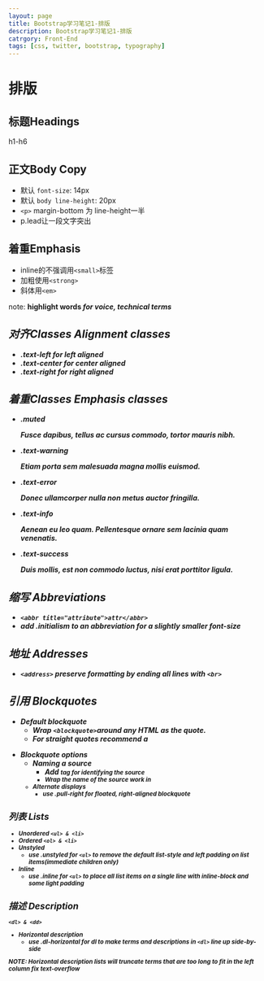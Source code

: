 ```yaml
---
layout: page
title: Bootstrap学习笔记1-排版
description: Bootstrap学习笔记1-排版
catrgory: Front-End
tags: [css, twitter, bootstrap, typography]
---
```


排版
====================
	
标题Headings
---------------
h1-h6

正文Body Copy
---------------------

-	默认 `font-size`: 14px
-	默认 `body line-height`: 20px
-	`<p>` margin-bottom 为 line-height一半
-	p.lead让一段文字突出

着重Emphasis
---------------------

-	inline的不强调用`<small>`标签
-	加粗使用`<strong>`
-	斜体用`<em>`

note: <b> highlight words <i> for voice, technical terms

对齐Classes Alignment classes
-------------------------

-	.text-left for left aligned
-	.text-center for center aligned
-	.text-right for right aligned

着重Classes Emphasis classes
--------------------------------

-	.muted <p class="muted">Fusce dapibus, tellus ac cursus commodo, tortor mauris nibh.</p>
-	.text-warning <p class="text-warning">Etiam porta sem malesuada magna mollis euismod.</p>
-	.text-error <p class="text-error">Donec ullamcorper nulla non metus auctor fringilla.</p>
-	.text-info <p class="text-info">Aenean eu leo quam. Pellentesque ornare sem lacinia quam venenatis.</p>
-	.text-success <p class="text-success">Duis mollis, est non commodo luctus, nisi erat porttitor ligula.</p>

缩写 Abbreviations
--------------------------

-	`<abbr title="attribute">attr</abbr>`
-	add .initialism to an abbreviation for a slightly smaller font-size

地址 Addresses
----------------------

-	`<address>` preserve formatting by ending all lines with `<br>`

引用 Blockquotes
-------------------------

-	Default blockquote
	-	Wrap `<blockquote>`around any HTML as the quote.
	-	For straight quotes recommend a <p>
-	Blockquote options
	-	Naming a source
		-	Add <small> tag for identifying the source
		-	Wrap the name of the source work in <cite>
	-	Alternate displays
		-	use .pull-right for floated, right-aligned blockquote

列表 Lists
---------------------

-	Unordered
	`<ul> & <li>`
-	Ordered
	`<ol> & <li>`
-	Unstyled
	-	use .unstyled for `<ul>` to remove the default list-style and left padding on list items(immediate children only)
-	Inline
	-	use .inline for `<ul>` to place all list items on a single line with inline-block and some light padding

描述 Description
----------------------
`<dl> & <dd>`

-	Horizontal description
	-	use .dl-horizontal for dl to make terms and descriptions in `<dl>` line up side-by-side

NOTE: Horizontal description lists will truncate terms that are too long to fit in the left column fix text-overflow